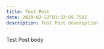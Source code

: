 ```yaml
---
title: Test Post
date: 2020-02-22T03:32:09.750Z
description: Test Post description
---
```

Test Post body
